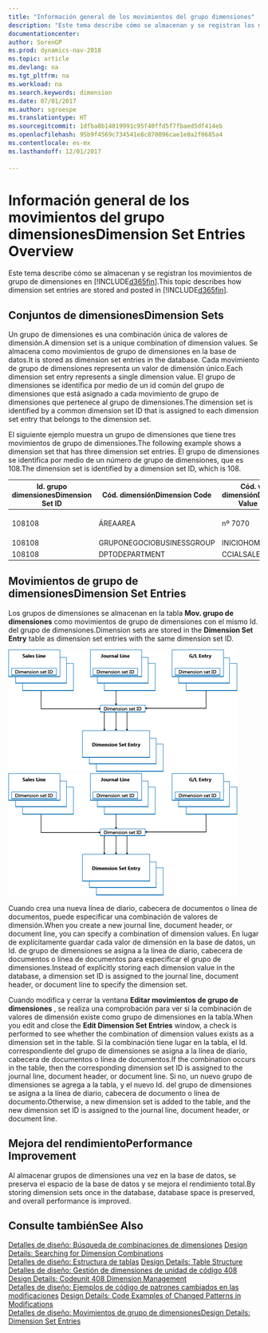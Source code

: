 ```yaml
---
title: "Información general de los movimientos del grupo dimensiones"
description: "Este tema describe cómo se almacenan y se registran los movimientos de grupo de dimensiones en [!INCLUDE[d365fin](includes/d365fin_md.md)]."
documentationcenter: 
author: SorenGP
ms.prod: dynamics-nav-2018
ms.topic: article
ms.devlang: na
ms.tgt_pltfrm: na
ms.workload: na
ms.search.keywords: dimension
ms.date: 07/01/2017
ms.author: sgroespe
ms.translationtype: HT
ms.sourcegitcommit: 1dfba8b14019991c95f40ffd5f7fbaed5df414eb
ms.openlocfilehash: 95b9f4569c734541e8c870096cae1e0a2f0685a4
ms.contentlocale: es-mx
ms.lasthandoff: 12/01/2017

---
```

# <a name="dimension-set-entries-overview"></a><span data-ttu-id="31fb3-103">Información general de los movimientos del grupo dimensiones</span><span class="sxs-lookup"><span data-stu-id="31fb3-103">Dimension Set Entries Overview</span></span>
<span data-ttu-id="31fb3-104">Este tema describe cómo se almacenan y se registran los movimientos de grupo de dimensiones en [!INCLUDE[d365fin](includes/d365fin_md.md)].</span><span class="sxs-lookup"><span data-stu-id="31fb3-104">This topic describes how dimension set entries are stored and posted in [!INCLUDE[d365fin](includes/d365fin_md.md)].</span></span>  
  
## <a name="dimension-sets"></a><span data-ttu-id="31fb3-105">Conjuntos de dimensiones</span><span class="sxs-lookup"><span data-stu-id="31fb3-105">Dimension Sets</span></span>  
<span data-ttu-id="31fb3-106">Un grupo de dimensiones es una combinación única de valores de dimensión.</span><span class="sxs-lookup"><span data-stu-id="31fb3-106">A dimension set is a unique combination of dimension values.</span></span> <span data-ttu-id="31fb3-107">Se almacena como movimientos de grupo de dimensiones en la base de datos.</span><span class="sxs-lookup"><span data-stu-id="31fb3-107">It is stored as dimension set entries in the database.</span></span> <span data-ttu-id="31fb3-108">Cada movimiento de grupo de dimensiones representa un valor de dimensión único.</span><span class="sxs-lookup"><span data-stu-id="31fb3-108">Each dimension set entry represents a single dimension value.</span></span> <span data-ttu-id="31fb3-109">El grupo de dimensiones se identifica por medio de un id común del grupo de dimensiones que está asignado a cada movimiento de grupo de dimensiones que pertenece al grupo de dimensiones.</span><span class="sxs-lookup"><span data-stu-id="31fb3-109">The dimension set is identified by a common dimension set ID that is assigned to each dimension set entry that belongs to the dimension set.</span></span>  
  
<span data-ttu-id="31fb3-110">El siguiente ejemplo muestra un grupo de dimensiones que tiene tres movimientos de grupo de dimensiones.</span><span class="sxs-lookup"><span data-stu-id="31fb3-110">The following example shows a dimension set that has three dimension set entries.</span></span> <span data-ttu-id="31fb3-111">El grupo de dimensiones se identifica por medio de un número de grupo de dimensiones, que es 108.</span><span class="sxs-lookup"><span data-stu-id="31fb3-111">The dimension set is identified by a dimension set ID, which is 108.</span></span>  
  
|<span data-ttu-id="31fb3-112">Id. grupo dimensiones</span><span class="sxs-lookup"><span data-stu-id="31fb3-112">Dimension Set ID</span></span>|<span data-ttu-id="31fb3-113">Cód. dimensión</span><span class="sxs-lookup"><span data-stu-id="31fb3-113">Dimension Code</span></span>|<span data-ttu-id="31fb3-114">Cód. valor dimensión</span><span class="sxs-lookup"><span data-stu-id="31fb3-114">Dimension Value Code</span></span>|<span data-ttu-id="31fb3-115">Nombre valor dimensión</span><span class="sxs-lookup"><span data-stu-id="31fb3-115">Dimension Value Name</span></span>|  
|----------------------|--------------------|--------------------------|--------------------------|  
|<span data-ttu-id="31fb3-116">108</span><span class="sxs-lookup"><span data-stu-id="31fb3-116">108</span></span>|<span data-ttu-id="31fb3-117">ÁREA</span><span class="sxs-lookup"><span data-stu-id="31fb3-117">AREA</span></span>|<span data-ttu-id="31fb3-118">nº 70</span><span class="sxs-lookup"><span data-stu-id="31fb3-118">70</span></span>|<span data-ttu-id="31fb3-119">Norte América</span><span class="sxs-lookup"><span data-stu-id="31fb3-119">America North</span></span>|  
|<span data-ttu-id="31fb3-120">108</span><span class="sxs-lookup"><span data-stu-id="31fb3-120">108</span></span>|<span data-ttu-id="31fb3-121">GRUPONEGOCIO</span><span class="sxs-lookup"><span data-stu-id="31fb3-121">BUSINESSGROUP</span></span>|<span data-ttu-id="31fb3-122">INICIO</span><span class="sxs-lookup"><span data-stu-id="31fb3-122">HOME</span></span>|<span data-ttu-id="31fb3-123">Inicio</span><span class="sxs-lookup"><span data-stu-id="31fb3-123">Home</span></span>|  
|<span data-ttu-id="31fb3-124">108</span><span class="sxs-lookup"><span data-stu-id="31fb3-124">108</span></span>|<span data-ttu-id="31fb3-125">DPTO</span><span class="sxs-lookup"><span data-stu-id="31fb3-125">DEPARTMENT</span></span>|<span data-ttu-id="31fb3-126">CCIAL</span><span class="sxs-lookup"><span data-stu-id="31fb3-126">SALES</span></span>|<span data-ttu-id="31fb3-127">Ccial</span><span class="sxs-lookup"><span data-stu-id="31fb3-127">Sales</span></span>|  
  
## <a name="dimension-set-entries"></a><span data-ttu-id="31fb3-128">Movimientos de grupo de dimensiones</span><span class="sxs-lookup"><span data-stu-id="31fb3-128">Dimension Set Entries</span></span>  
<span data-ttu-id="31fb3-129">Los grupos de dimensiones se almacenan en la tabla **Mov. grupo de dimensiones** como movimientos de grupo de dimensiones con el mismo Id. del grupo de dimensiones.</span><span class="sxs-lookup"><span data-stu-id="31fb3-129">Dimension sets are stored in the **Dimension Set Entry** table as dimension set entries with the same dimension set ID.</span></span>  
  
<span data-ttu-id="31fb3-130">![Resumen movimientos dimensión](media/dimensionentrynav7.png "DimensionEntryNAV7")</span><span class="sxs-lookup"><span data-stu-id="31fb3-130">![Dimension Entry overview](media/dimensionentrynav7.png "DimensionEntryNAV7")</span></span>  
  
<span data-ttu-id="31fb3-131">Cuando crea una nueva línea de diario, cabecera de documentos o línea de documentos, puede especificar una combinación de valores de dimensión.</span><span class="sxs-lookup"><span data-stu-id="31fb3-131">When you create a new journal line, document header, or document line, you can specify a combination of dimension values.</span></span> <span data-ttu-id="31fb3-132">En lugar de explícitamente guardar cada valor de dimensión en la base de datos, un Id. de grupo de dimensiones se asigna a la línea de diario, cabecera de documentos o línea de documentos para especificar el grupo de dimensiones.</span><span class="sxs-lookup"><span data-stu-id="31fb3-132">Instead of explicitly storing each dimension value in the database, a dimension set ID is assigned to the journal line, document header, or document line to specify the dimension set.</span></span>  
  
<span data-ttu-id="31fb3-133">Cuando modifica y cerrar la ventana **Editar movimientos de grupo de dimensiones** , se realiza una comprobación para ver si la combinación de valores de dimensión existe como grupo de dimensiones en la tabla.</span><span class="sxs-lookup"><span data-stu-id="31fb3-133">When you edit and close the **Edit Dimension Set Entries** window, a check is performed to see whether the combination of dimension values exists as a dimension set in the table.</span></span> <span data-ttu-id="31fb3-134">Si la combinación tiene lugar en la tabla, el Id. correspondiente del grupo de dimensiones se asigna a la línea de diario, cabecera de documentos o línea de documentos.</span><span class="sxs-lookup"><span data-stu-id="31fb3-134">If the combination occurs in the table, then the corresponding dimension set ID is assigned to the journal line, document header, or document line.</span></span> <span data-ttu-id="31fb3-135">Si no, un nuevo grupo de dimensiones se agrega a la tabla, y el nuevo Id. del grupo de dimensiones se asigna a la línea de diario, cabecera de documento o línea de documento.</span><span class="sxs-lookup"><span data-stu-id="31fb3-135">Otherwise, a new dimension set is added to the table, and the new dimension set ID is assigned to the journal line, document header, or document line.</span></span>  
  
## <a name="performance-improvement"></a><span data-ttu-id="31fb3-136">Mejora del rendimiento</span><span class="sxs-lookup"><span data-stu-id="31fb3-136">Performance Improvement</span></span>  
<span data-ttu-id="31fb3-137">Al almacenar grupos de dimensiones una vez en la base de datos, se preserva el espacio de la base de datos y se mejora el rendimiento total.</span><span class="sxs-lookup"><span data-stu-id="31fb3-137">By storing dimension sets once in the database, database space is preserved, and overall performance is improved.</span></span>  
  
## <a name="see-also"></a><span data-ttu-id="31fb3-138">Consulte también</span><span class="sxs-lookup"><span data-stu-id="31fb3-138">See Also</span></span>  
<span data-ttu-id="31fb3-139">[Detalles de diseño: Búsqueda de combinaciones de dimensiones](design-details-searching-for-dimension-combinations.md) </span><span class="sxs-lookup"><span data-stu-id="31fb3-139">[Design Details: Searching for Dimension Combinations](design-details-searching-for-dimension-combinations.md) </span></span>  
<span data-ttu-id="31fb3-140">[Detalles de diseño: Estructura de tablas](design-details-table-structure.md) </span><span class="sxs-lookup"><span data-stu-id="31fb3-140">[Design Details: Table Structure](design-details-table-structure.md) </span></span>  
<span data-ttu-id="31fb3-141">[Detalles de diseño: Gestión de dimensiones de unidad de código 408](design-details-codeunit-408-dimension-management.md) </span><span class="sxs-lookup"><span data-stu-id="31fb3-141">[Design Details: Codeunit 408 Dimension Management](design-details-codeunit-408-dimension-management.md) </span></span>  
<span data-ttu-id="31fb3-142">[Detalles de diseño: Ejemplos de código de patrones cambiados en las modificaciones](design-details-code-examples-of-changed-patterns-in-modifications.md) </span><span class="sxs-lookup"><span data-stu-id="31fb3-142">[Design Details: Code Examples of Changed Patterns in Modifications](design-details-code-examples-of-changed-patterns-in-modifications.md) </span></span>  
[<span data-ttu-id="31fb3-143">Detalles de diseño: Movimientos de grupo de dimensiones</span><span class="sxs-lookup"><span data-stu-id="31fb3-143">Design Details: Dimension Set Entries</span></span>](design-details-dimension-set-entries.md)   

